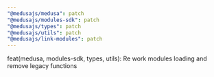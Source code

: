```yaml
---
"@medusajs/medusa": patch
"@medusajs/modules-sdk": patch
"@medusajs/types": patch
"@medusajs/utils": patch
"@medusajs/link-modules": patch
---
```


feat(medusa, modules-sdk, types, utils): Re work modules loading and remove legacy functions
